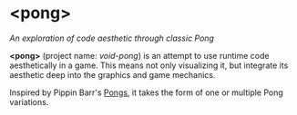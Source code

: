 # \<pong\>
_An exploration of code aesthetic through classic Pong_

**\<pong\>** (project name: _void-pong_) is an attempt to use runtime code aesthetically in a game. This means not only visualizing it, but integrate its aesthetic deep into the graphics and game mechanics.

Inspired by Pippin Barr's [Pongs](https://pippinbarr.com/pongs/), it takes the form of one or multiple Pong variations.

